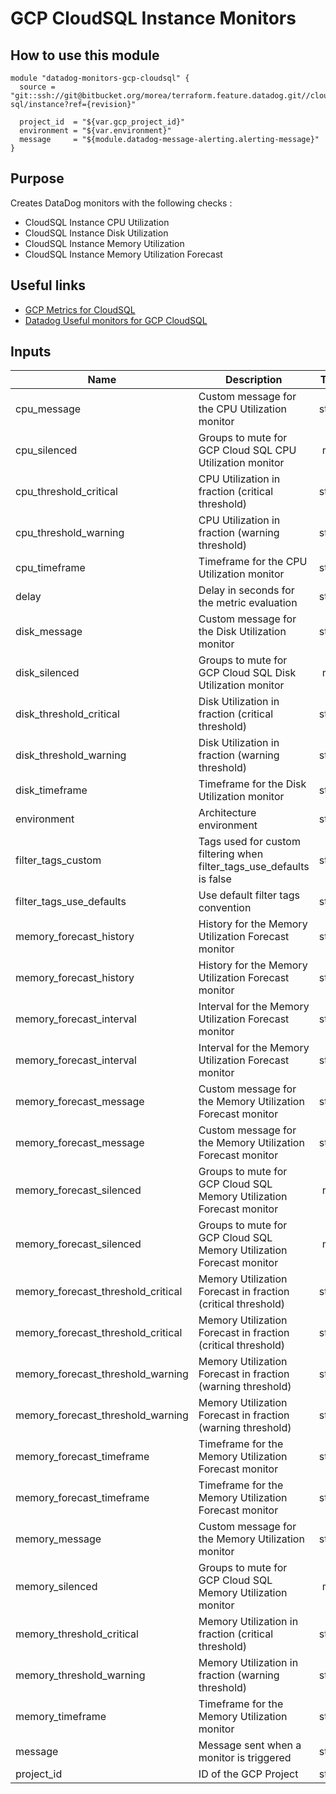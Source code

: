 GCP CloudSQL Instance Monitors
==============================

How to use this module
----------------------

```
module "datadog-monitors-gcp-cloudsql" {
  source = "git::ssh://git@bitbucket.org/morea/terraform.feature.datadog.git//cloud/gcp/clouds-sql/instance?ref={revision}"

  project_id  = "${var.gcp_project_id}"
  environment = "${var.environment}"
  message     = "${module.datadog-message-alerting.alerting-message}"
}

```

Purpose
-------
Creates DataDog monitors with the following checks :

* CloudSQL Instance CPU Utilization
* CloudSQL Instance Disk Utilization
* CloudSQL Instance Memory Utilization
* CloudSQL Instance Memory Utilization Forecast

Useful links
------------

* [GCP Metrics for CloudSQL](https://cloud.google.com/monitoring/api/metrics_gcp#gcp-cloudsql)
* [Datadog Useful monitors for GCP CloudSQL](https://www.datadoghq.com/blog/monitor-google-cloud-sql/)

Inputs
------

| Name | Description | Type | Default | Required |
|------|-------------|:----:|:-----:|:-----:|
| cpu_message | Custom message for the CPU Utilization monitor | string | `` | no |
| cpu_silenced | Groups to mute for GCP Cloud SQL CPU Utilization monitor | map | `<map>` | no |
| cpu_threshold_critical | CPU Utilization in fraction (critical threshold) | string | `0.9` | no |
| cpu_threshold_warning | CPU Utilization in fraction (warning threshold) | string | `0.85` | no |
| cpu_timeframe | Timeframe for the CPU Utilization monitor | string | `last_2h` | no |
| delay | Delay in seconds for the metric evaluation | string | `900` | no |
| disk_message | Custom message for the Disk Utilization monitor | string | `` | no |
| disk_silenced | Groups to mute for GCP Cloud SQL Disk Utilization monitor | map | `<map>` | no |
| disk_threshold_critical | Disk Utilization in fraction (critical threshold) | string | `0.9` | no |
| disk_threshold_warning | Disk Utilization in fraction (warning threshold) | string | `0.8` | no |
| disk_timeframe | Timeframe for the Disk Utilization monitor | string | `last_5m` | no |
| environment | Architecture environment | string | - | yes |
| filter_tags_custom | Tags used for custom filtering when filter_tags_use_defaults is false | string | `*` | no |
| filter_tags_use_defaults | Use default filter tags convention | string | `true` | no |
| memory_forecast_history | History for the Memory Utilization Forecast monitor | string | `12h` | no |
| memory_forecast_history | History for the Memory Utilization Forecast monitor | string | `12h` | no |
| memory_forecast_interval | Interval for the Memory Utilization Forecast monitor | string | `30m` | no |
| memory_forecast_interval | Interval for the Memory Utilization Forecast monitor | string | `30m` | no |
| memory_forecast_message | Custom message for the Memory Utilization Forecast monitor | string | `` | no |
| memory_forecast_message | Custom message for the Memory Utilization Forecast monitor | string | `` | no |
| memory_forecast_silenced | Groups to mute for GCP Cloud SQL Memory Utilization Forecast monitor | map | `<map>` | no |
| memory_forecast_silenced | Groups to mute for GCP Cloud SQL Memory Utilization Forecast monitor | map | `<map>` | no |
| memory_forecast_threshold_critical | Memory Utilization Forecast in fraction (critical threshold) | string | `0.9` | no |
| memory_forecast_threshold_critical | Memory Utilization Forecast in fraction (critical threshold) | string | `0.9` | no |
| memory_forecast_threshold_warning | Memory Utilization Forecast in fraction (warning threshold) | string | `0.8` | no |
| memory_forecast_threshold_warning | Memory Utilization Forecast in fraction (warning threshold) | string | `0.8` | no |
| memory_forecast_timeframe | Timeframe for the Memory Utilization Forecast monitor | string | `next_3d` | no |
| memory_forecast_timeframe | Timeframe for the Memory Utilization Forecast monitor | string | `next_3d` | no |
| memory_message | Custom message for the Memory Utilization monitor | string | `` | no |
| memory_silenced | Groups to mute for GCP Cloud SQL Memory Utilization monitor | map | `<map>` | no |
| memory_threshold_critical | Memory Utilization in fraction (critical threshold) | string | `0.9` | no |
| memory_threshold_warning | Memory Utilization in fraction (warning threshold) | string | `0.8` | no |
| memory_timeframe | Timeframe for the Memory Utilization monitor | string | `last_5m` | no |
| message | Message sent when a monitor is triggered | string | - | yes |
| project_id | ID of the GCP Project | string | - | yes |
